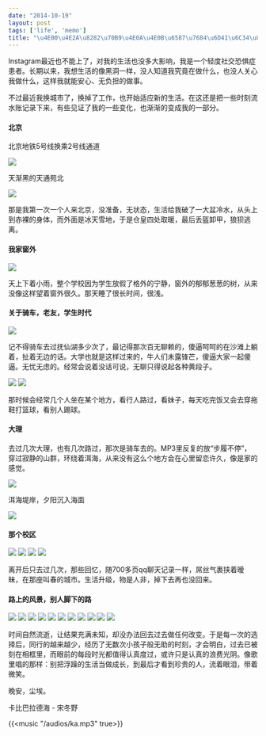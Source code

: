 ```yaml
---
date: "2014-10-19"
layout: post
tags: ['life', 'memo']
title: "\u4E00\u4E2A\u8282\u70B9\u4E0A\u4E0B\u6587\u7684\u6D41\u6C34\u8D26"
---
```


Instagram最近也不能上了，对我的生活也没多大影响，我是一个轻度社交恐惧症患者。长期以来，我想生活的像黑洞一样，没人知道我究竟在做什么，也没人关心我做什么，这样我就能安心、无负担的做事。

不过最近我换城市了，换掉了工作，也开始适应新的生活。在这还是把一些时刻流水账记录下来，有些见证了我的一些变化，也渐渐的变成我的一部分。

<!-- more -->

#### 北京  

北京地铁5号线换乘2号线通道

<img class="photo" src="/images/flush/beijing.jpg">

天渐黑的天通苑北

<img class="photo" src="/images/flush/beijing1.jpg">

那是我第一次一个人来北京，没准备，无状态，生活给我破了一大盆冷水，从头上到赤裸的身体，而外面是冰天雪地，于是仓皇四处取暖，最后丢盔卸甲，狼狈逃离。

#### 我家窗外

<img class="photo" src="/images/flush/fenyang.jpg">

天上下着小雨，整个学校因为学生放假了格外的宁静，窗外的郁郁葱葱的树，从来没像这样望着窗外很久。那天睡了很长时间，很浅。


#### 关于骑车，老友，学生时代

<img class="photo" src="/images/flush/fuxianhu.jpg">

记不得骑车去过抚仙湖多少次了，最记得那次百无聊赖的，傻逼呵呵的在沙滩上躺着，扯着无边的话。大学也就是这样过来的，牛人们未露锋芒，傻逼大家一起傻逼。无忧无虑的。经常会说着没话可说，无聊只得说起各种黄段子。

<img class="photo" src="/images/flush/fuxianhu1.jpg">

<img class="photo" src="/images/flush/school.jpg">

那时候会经常几个人坐在某个地方，看行人路过，看妹子，每天吃完饭又会去穿拖鞋打篮球，看别人踢球。

#### 大理

去过几次大理，也有几次路过，那次是骑车去的。MP3里反复的放“步履不停”，穿过寂静的山群，环绕着洱海，从来没有这么个地方会在心里留恋许久，像是家的感觉。

<img class="photo" src="/images/flush/erhai.jpg">

洱海堤岸，夕阳沉入海面

<img class="photo" src="/images/flush/erhai1.jpg">

#### 那个校区

<img class="photo" src="/images/flush/school1.jpg">

<img class="photo" src="/images/flush/school2.jpg">

<img class="photo" src="/images/flush/school3.jpg">

<img class="photo" src="/images/flush/school4.jpg">

离开后只去过几次，那些回忆，随700多页qq聊天记录一样，屌丝气裹挟着暧昧，在那座叫春的城市。生活升级，物是人非，掉下去再也没回来。

#### 路上的风景，别人脚下的路

<img class="photo" src="/images/flush/km.jpg">

<img class="photo" src="/images/flush/km1.jpg">

<img class="photo" src="/images/flush/km2.jpg">

<img class="photo" src="/images/flush/km3.jpg">

<img class="photo" src="/images/flush/km4.jpg">


<img class="photo" src="/images/flush/bihaiwan.jpg">

<img class="photo" src="/images/flush/guiyang.jpg">

<img class="photo" src="/images/flush/emei.jpg">

<img class="photo" src="/images/flush/smile1.jpg">

<img class="photo" src="/images/flush/smile.jpg">

<img class="photo" src="/images/flush/beijing2.jpg">

时间自然流逝，让结果充满未知，却没办法回去过去做任何改变。于是每一次的选择后，同行的越来越少，经历了无数次小孩子般无助的时刻，才会明白，过去已被刻在相框里，而眼前的每段时光都值得认真度过，或许只是认真的浪费光阴。像歌里唱的那样：别把浮躁的生活当做成长，到最后才看到珍贵的人，流着眼泪，带着微笑。

晚安，尘埃。

卡比巴拉德海 - 宋冬野

{{<music "/audios/ka.mp3" true>}}
